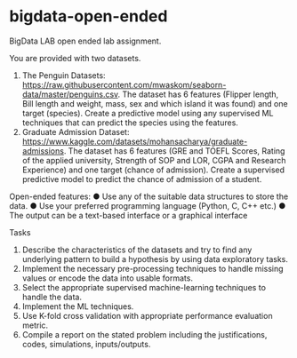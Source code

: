 # bigdata-open-ended
BigData LAB open ended lab assignment.


You are provided with two datasets.
1. The Penguin Datasets: https://raw.githubusercontent.com/mwaskom/seaborn-data/master/penguins.csv.
The dataset has 6 features (Flipper length, Bill length and weight, mass, sex and which island it was found)
and one target (species). Create a predictive model using any supervised ML techniques that can predict
the species using the features.
2. Graduate Admission Dataset: https://www.kaggle.com/datasets/mohansacharya/graduate-admissions. The
dataset has 6 features (GRE and TOEFL Scores, Rating of the applied university, Strength of SOP and
LOR, CGPA and Research Experience) and one target (chance of admission). Create a supervised
predictive model to predict the chance of admission of a student.


Open-ended features:
● Use any of the suitable data structures to store the data.
● Use your preferred programming language (Python, C, C++ etc.)
● The output can be a text-based interface or a graphical interface


Tasks
1. Describe the characteristics of the datasets and try to find any underlying pattern to build
a hypothesis by using data exploratory tasks.
2. Implement the necessary pre-processing techniques to handle missing values or encode
the data into usable formats.
3. Select the appropriate supervised machine-learning techniques to handle the data.
4. Implement the ML techniques.
5. Use K-fold cross validation with appropriate performance evaluation metric.
6. Compile a report on the stated problem including the justifications, codes, simulations,
inputs/outputs.
